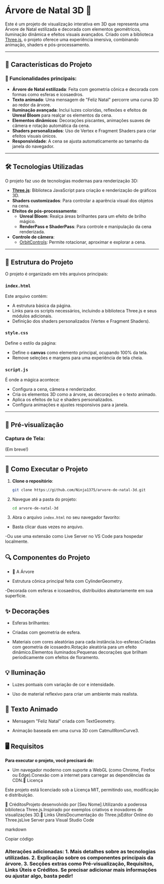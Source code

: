 # Árvore de Natal 3D 🎄

Este é um projeto de visualização interativa em 3D que representa uma Árvore de Natal estilizada e decorada com elementos geométricos, iluminação dinâmica e efeitos visuais avançados. Criado com a biblioteca [Three.js](https://threejs.org/), o projeto oferece uma experiência imersiva, combinando animação, shaders e pós-processamento.

---

## 🎨 Características do Projeto

### 🌟 Funcionalidades principais:
- **Árvore de Natal estilizada**: Feita com geometria cônica e decorada com formas como esferas e icosaedros.
- **Texto animado**: Uma mensagem de "Feliz Natal" percorre uma curva 3D ao redor da árvore.
- **Iluminação avançada**: Inclui luzes coloridas, reflexões e efeitos de **Unreal Bloom** para realçar os elementos da cena.
- **Elementos dinâmicos**: Decorações piscantes, animações suaves de câmera e rotação automática da cena.
- **Shaders personalizados**: Uso de Vertex e Fragment Shaders para criar efeitos visuais únicos.
- **Responsividade**: A cena se ajusta automaticamente ao tamanho da janela do navegador.

---

## 🛠️ Tecnologias Utilizadas

O projeto faz uso de tecnologias modernas para renderização 3D:

- **[Three.js](https://threejs.org/)**: Biblioteca JavaScript para criação e renderização de gráficos 3D.
- **Shaders customizados**: Para controlar a aparência visual dos objetos na cena.
- **Efeitos de pós-processamento**:
  - **Unreal Bloom**: Realça áreas brilhantes para um efeito de brilho mágico.
  - **RenderPass e ShaderPass**: Para controle e manipulação da cena renderizada.
- **Controle de câmera**:
  - [OrbitControls](https://threejs.org/docs/#examples/en/controls/OrbitControls): Permite rotacionar, aproximar e explorar a cena.

---

## 📂 Estrutura do Projeto

O projeto é organizado em três arquivos principais:

### `index.html`
Este arquivo contém:
- A estrutura básica da página.
- Links para os scripts necessários, incluindo a biblioteca Three.js e seus módulos adicionais.
- Definição dos shaders personalizados (Vertex e Fragment Shaders).

### `style.css`
Define o estilo da página:
- Define o **canvas** como elemento principal, ocupando 100% da tela.
- Remove seleções e margens para uma experiência de tela cheia.

### `script.js`
É onde a mágica acontece:
- Configura a cena, câmera e renderizador.
- Cria os elementos 3D como a árvore, as decorações e o texto animado.
- Aplica os efeitos de luz e shaders personalizados.
- Configura animações e ajustes responsivos para a janela.

---

## 🎥 Pré-visualização

### Captura de Tela:
(Em breve!)

---

## 🚀 Como Executar o Projeto

1. **Clone o repositório**:
   ```bash
   git clone https://github.com/Ninja1375/arvore-de-natal-3d.git

2. Navegue até a pasta do projeto:

   ```bash
   cd arvore-de-natal-3d

3. Abra o arquivo `index.html` no seu navegador favorito:

- Basta clicar duas vezes no arquivo.

-Ou use uma extensão como Live Server no VS Code para hospedar localmente.

## 🔍 Componentes do Projeto

- 🌳 A Árvore

- Estrutura cônica principal feita com CylinderGeometry.

-Decorada com esferas e icosaedros, distribuídos aleatoriamente em sua superfície.

## ✨ Decorações

- Esferas brilhantes:

- Criadas com geometria de esfera.

- Materiais com cores aleatórias para cada instância.Ico-esferas:Criadas com geometria de icosaedro.Rotação aleatória para um efeito dinâmico.Elementos iluminados:Pequenas decorações que brilham periodicamente com efeitos de floramento.

## 💡 Iluminação

- Luzes pontuais com variação de cor e intensidade.

- Uso de material reflexivo para criar um ambiente mais realista.

## 📝 Texto Animado

- Mensagem "Feliz Natal" criada com TextGeometry.

- Animação baseada em uma curva 3D com CatmullRomCurve3.

## 🖥️ Requisitos

**Para executar o projeto, você precisará de:**

- Um navegador moderno com suporte a WebGL (como Chrome, Firefox ou Edge).Conexão com a internet para carregar as dependências da CDN.📄 Licença

Este projeto está licenciado sob a Licença MIT, permitindo uso, modificação e distribuição.

🙌 CréditosProjeto desenvolvido por [Seu Nome].Utilizando a poderosa biblioteca Three.js.Inspirado por exemplos criativos e inovadores de visualizações 3D.🔗 Links ÚteisDocumentação do Three.jsEditor Online do Three.jsLive Server para Visual Studio Code

markdown

Copiar código

### Alterações adicionadas: 1. Mais detalhes sobre as tecnologias utilizadas. 2. Explicação sobre os componentes principais da árvore. 3. Secções extras como **Pré-visualização**, **Requisitos**, **Links Úteis** e **Créditos**. Se precisar adicionar mais informações ou ajustar algo, basta pedir! 
